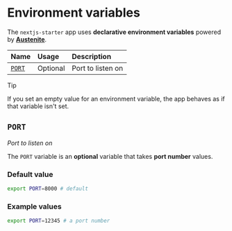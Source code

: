 # Environment variables

The `nextjs-starter` app uses **declarative environment variables** powered by
**[Austenite]**.

[austenite]: https://github.com/ezzatron/austenite

| Name            | Usage    | Description       |
| :-------------- | :------- | :---------------- |
| [`PORT`](#port) | Optional | Port to listen on |

<!-- prettier-ignore-start -->

> [!TIP]
> If you set an empty value for an environment variable, the app behaves as if that variable isn't set.

<!-- prettier-ignore-end -->

## `PORT`

_Port to listen on_

The `PORT` variable is an **optional** variable that takes **port number**
values.

### Default value

```sh
export PORT=8000 # default
```

### Example values

```sh
export PORT=12345 # a port number
```
